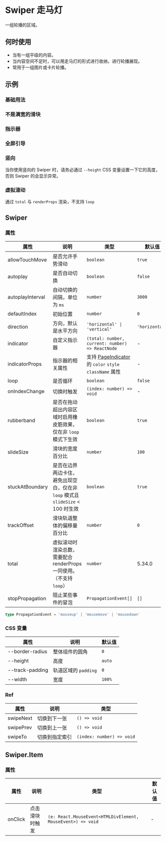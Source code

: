 # Swiper 走马灯

一组轮播的区域。

## 何时使用

- 当有一组平级的内容。
- 当内容空间不足时，可以用走马灯的形式进行收纳，进行轮播展现。
- 常用于一组图片或卡片轮播。

## 示例

### 基础用法

<code src="./demos/demo1.tsx"></code>

### 不是满宽的滑块

<code src="./demos/demo4.tsx"></code>

### 指示器

<code src="./demos/demo2.tsx"></code>

### 全屏引导

<code src="./demos/demo3.tsx"></code>

### 竖向

当你使用竖向的 Swiper 时，请务必通过 `--height` CSS 变量设置一下它的高度，否则 Swiper 的会显示异常。

<code src="./demos/demo5.tsx"></code>

### 虚拟滚动

通过 `total` 与 `renderProps` 渲染，不支持 `loop`

<code src="./demos/demo8.tsx"></code>

<code src="./demos/demo6.tsx" debug></code>

<code src="./demos/demo7.tsx" debug></code>

## Swiper

### 属性

| 属性             | 说明                                                                            | 类型                                                                                    | 默认值         | 版本      |
| ---------------- | ------------------------------------------------------------------------------- | --------------------------------------------------------------------------------------- | -------------- | --------- |
| allowTouchMove   | 是否允许手势滑动                                                                | `boolean`                                                                               | `true`         |
| autoplay         | 是否自动切换                                                                    | `boolean`                                                                               | `false`        | `reverse` |
| autoplayInterval | 自动切换的间隔，单位为 `ms`                                                     | `number`                                                                                | `3000`         |
| defaultIndex     | 初始位置                                                                        | `number`                                                                                | `0`            |
| direction        | 方向，默认是水平方向                                                            | `'horizontal' \| 'vertical'`                                                            | `'horizontal'` |
| indicator        | 自定义指示器                                                                    | `(total: number, current: number) => ReactNode`                                         | -              |
| indicatorProps   | 指示器的相关属性                                                                | 支持 [PageIndicator](/zh/components/page-indicator) 的 `color` `style` `className` 属性 | -              |
| loop             | 是否循环                                                                        | `boolean`                                                                               | `false`        |
| onIndexChange    | 切换时触发                                                                      | `(index: number) => void`                                                               | -              |
| rubberband       | 是否在拖动超出内容区域时启用橡皮筋效果，仅在非 `loop` 模式下生效                | `boolean`                                                                               | `true`         |
| slideSize        | 滑块的宽度百分比                                                                | `number`                                                                                | `100`          |
| stuckAtBoundary  | 是否在边界两边卡住，避免出现空白，仅在非 `loop` 模式且 `slideSize` < 100 时生效 | `boolean`                                                                               | `true`         |
| trackOffset      | 滑块轨道整体的偏移量百分比                                                      | `number`                                                                                | `0`            |
| total            | 虚拟滚动时渲染总数，需要配合 renderProps 一同使用。（不支持 `loop`）            | `number`                                                                                | 5.34.0         |
| stopPropagation  | 阻止某些事件的冒泡                                                              | `PropagationEvent[]`                                                                    | `[]`           | 5.28.0    |

```ts
type PropagationEvent = 'mouseup' | 'mousemove' | 'mousedown'
```

### CSS 变量

| 属性            | 说明                 | 默认值 |
| --------------- | -------------------- | ------ |
| --border-radius | 整体组件的圆角       | `0`    |
| --height        | 高度                 | `auto` |
| --track-padding | 轨道区域的 `padding` | `0`    |
| --width         | 宽度                 | `100%` |

### Ref

| 属性      | 说明           | 类型                      |
| --------- | -------------- | ------------------------- |
| swipeNext | 切换到下一张   | `() => void`              |
| swipePrev | 切换到上一张   | `() => void`              |
| swipeTo   | 切换到指定索引 | `(index: number) => void` |

## Swiper.Item

### 属性

| 属性    | 说明           | 类型                                                        | 默认值 |
| ------- | -------------- | ----------------------------------------------------------- | ------ |
| onClick | 点击滑块时触发 | `(e: React.MouseEvent<HTMLDivElement, MouseEvent>) => void` | -      |
